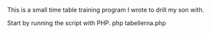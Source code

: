 This is a small time table training program
I wrote to drill my son with. 

Start by running the script with PHP.
php tabellerna.php


